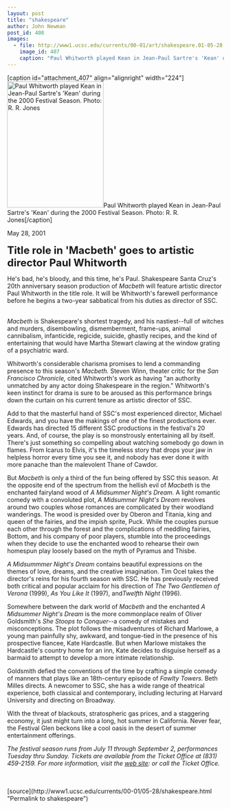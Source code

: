 ```yaml
---
layout: post
title: "shakespeare"
author: John Newman
post_id: 408
images:
  - file: http://www1.ucsc.edu/currents/00-01/art/shakespeare.01-05-28.224.jpg
    image_id: 407
    caption: "Paul Whitworth played Kean in Jean-Paul Sartre's 'Kean' during the 2000 Festival Season. Photo: R. R. Jones"
---
```


[caption id="attachment_407" align="alignright" width="224"]<a href="http://localhost/mysite/wp-content/uploads/2001/05/shakespeare.01-05-28.224.jpg"><img class="size-full wp-image-407" src="http://localhost/mysite/wp-content/uploads/2001/05/shakespeare.01-05-28.224.jpg" alt="Paul Whitworth played Kean in Jean-Paul Sartre's 'Kean' during the 2000 Festival Season. Photo: R. R. Jones" width="224" height="294" /></a>Paul Whitworth played Kean in Jean-Paul Sartre's 'Kean' during the 2000 Festival Season. Photo: R. R. Jones[/caption]
<p>
  May 28, 2001<br>
  <br>
  <font size="5"><b>Title role in 'Macbeth' goes to artistic director Paul Whitworth</b></font>
</p>
<p>
  He's bad, he's bloody, and this time, he's Paul. Shakespeare Santa Cruz's 20th anniversary season production of <i>Macbeth</i> will feature artistic director Paul Whitworth in the title role. It will be Whitworth's farewell performance before he begins a two-year sabbatical from his duties as director of SSC.<br>
</p><br>
<i>Macbeth</i> is Shakespeare's shortest tragedy, and his nastiest--full of witches and murders, disembowling, dismemberment, frame-ups, animal cannibalism, infanticide, regicide, suicide, ghastly recipes, and the kind of entertaining that would have Martha Stewart clawing at the window grating of a psychiatric ward.
<p>
  Whitworth's considerable charisma promises to lend a commanding presence to this season's <i>Macbeth.</i> Steven Winn, theater critic for the <i>San Francisco Chronicle,</i> cited Whitworth's work as having "an authority unmatched by any actor doing Shakespeare in the region." Whitworth's keen instinct for drama is sure to be aroused as this performance brings down the curtain on his current tenure as artistic director of SSC.
</p>
<p>
  Add to that the masterful hand of SSC's most experienced director, Michael Edwards, and you have the makings of one of the finest productions ever. Edwards has directed 15 different SSC productions in the festival's 20 years. And, of course, the play is so monstrously entertaining all by itself. There's just something so compelling about watching somebody go down in flames. From Icarus to Elvis, it's the timeless story that drops your jaw in helpless horror every time you see it, and nobody has ever done it with more panache than the malevolent Thane of Cawdor.
</p>
<p>
  But <i>Macbeth</i> is only a third of the fun being offered by SSC this season. At the opposite end of the spectrum from the hellish evil of <i>Macbeth</i> is the enchanted fairyland wood of <i>A Midsummer Night's Dream.</i> A light romantic comedy with a convoluted plot, <i>A Midsummer Night's Dream</i> revolves around two couples whose romances are complicated by their woodland wanderings. The wood is presided over by Oberon and Titania, king and queen of the fairies, and the impish sprite, Puck. While the couples pursue each other through the forest and the complications of meddling fairies, Bottom, and his company of poor players, stumble into the proceedings when they decide to use the enchanted wood to rehearse their own homespun play loosely based on the myth of Pyramus and Thisbe.
</p>
<p>
  <i>A Midsummmer Night's Dream</i> contains beautiful expressions on the themes of love, dreams, and the creative imagination. Tim Ocel takes the director's reins for his fourth season with SSC. He has previously received both critical and popular acclaim for his direction of <i>The Two Gentlemen of Verona</i> (1999), <i>As You Like It</i> (1997), and<i>Twelfth Night</i> (1996).
</p>
<p>
  Somewhere between the dark world of <i>Macbeth</i> and the enchanted <i>A Midsummer Night's Dream</i> is the more commonplace realm of Oliver Goldsmith's <i>She Stoops to Conquer--</i>a comedy of mistakes and misconceptions. The plot follows the misadventures of Richard Marlowe, a young man painfully shy, awkward, and tongue-tied in the presence of his prospective fiancee, Kate Hardcastle. But when Marlowe mistakes the Hardcastle's country home for an inn, Kate decides to disguise herself as a barmaid to attempt to develop a more intimate relationship.
</p>
<p>
  Goldsmith defied the conventions of the time by crafting a simple comedy of manners that plays like an 18th-century episode of <i>Fawlty Towers.</i> Beth Milles directs. A newcomer to SSC, she has a wide range of theatrical experience, both classical and contemporary, including lecturing at Harvard University and directing on Broadway.
</p>
<p>
  With the threat of blackouts, stratospheric gas prices, and a staggering economy, it just might turn into a long, hot summer in California. Never fear, the Festival Glen beckons like a cool oasis in the desert of summer entertainment offerings.
</p>
<p>
  <i>The festival season runs from July 11 through September 2, performances Tuesday thru Sunday. Tickets are available from the Ticket Office at (831) 459-2159. For more information, visit the</i> <a href="http://www.shakespearesantacruz.org/summer01/welcome.shtml"><i>web site</i></a><i>: or call the Ticket Office.<br></i><br>
  <br>

</p>
[source](http://www1.ucsc.edu/currents/00-01/05-28/shakespeare.html "Permalink to shakespeare")
